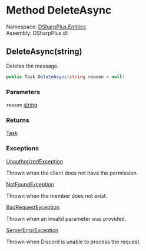 # Method DeleteAsync

Namespace: [DSharpPlus.Entities](DSharpPlus.Entities.md)  
Assembly: DSharpPlus.dll

## <a id="DSharpPlus_Entities_DiscordMessage_DeleteAsync_System_String_"></a>DeleteAsync\(string\)

Deletes the message.

```csharp
public Task DeleteAsync(string reason = null)
```

### Parameters

`reason` [string](https://learn.microsoft.com/dotnet/api/system.string)

### Returns

[Task](https://learn.microsoft.com/dotnet/api/system.threading.tasks.task)

### Exceptions

[UnauthorizedException](DSharpPlus.Exceptions.UnauthorizedException.md)

Thrown when the client does not have the <xref href="DSharpPlus.Permissions.ManageMessages" data-throw-if-not-resolved="false"></xref> permission.

[NotFoundException](DSharpPlus.Exceptions.NotFoundException.md)

Thrown when the member does not exist.

[BadRequestException](DSharpPlus.Exceptions.BadRequestException.md)

Thrown when an invalid parameter was provided.

[ServerErrorException](DSharpPlus.Exceptions.ServerErrorException.md)

Thrown when Discord is unable to process the request.

